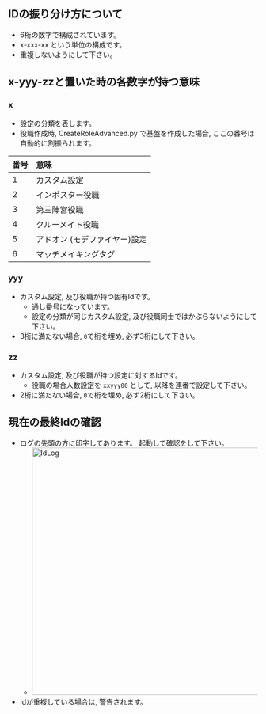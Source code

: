 ## IDの振り分け方について
- 6桁の数字で構成されています。
- x-xxx-xx という単位の構成です。
- 重複しないようにして下さい。

## x-yyy-zzと置いた時の各数字が持つ意味
### **x**
- 設定の分類を表します。
- 役職作成時, CreateRoleAdvanced.py で基盤を作成した場合, ここの番号は自動的に割振られます。

| 番号 | 意味 |
|:--| :-- |
| 1 | カスタム設定 |
| 2 | インポスター役職 |
| 3 | 第三陣営役職 |
| 4 | クルーメイト役職 |
| 5 | アドオン (モデファイヤー)設定 |
| 6 | マッチメイキングタグ |

### yyy
- カスタム設定, 及び役職が持つ固有Idです。
  - 通し番号になっています。
  - 設定の分類が同じカスタム設定, 及び役職同士ではかぶらないようにして下さい。
- 3桁に満たない場合, ``0``で桁を埋め, 必ず3桁にして下さい。

### zz
- カスタム設定, 及び役職が持つ設定に対するIdです。
  - 役職の場合人数設定を ``xxyyy00`` として, 以降を連番で設定して下さい。
- 2桁に満たない場合, ``0``で桁を埋め, 必ず2桁にして下さい。

## 現在の最終Idの確認
- ログの先頭の方に印字してあります。 起動して確認をして下さい。
  - <img src="https://github.com/SuperNewRoles/SuperNewRoles/assets/104145991/b8b2d47c-e3ae-42a9-9e42-b07bdff595bf" alt="IdLog" title="IdLog" width="500px">
- Idが重複している場合は, 警告されます。
